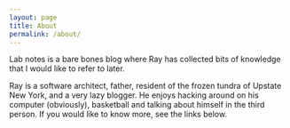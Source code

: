 ```yaml
---
layout: page
title: About
permalink: /about/
---
```


Lab notes is a bare bones blog where Ray has collected bits of knowledge that I would like to refer to later.

Ray is a software architect, father, resident of the frozen tundra of Upstate New York, and a very lazy blogger. He enjoys hacking around on his computer (obviously), basketball and talking about himself in the third person. If you would like to know more, see the links below.
